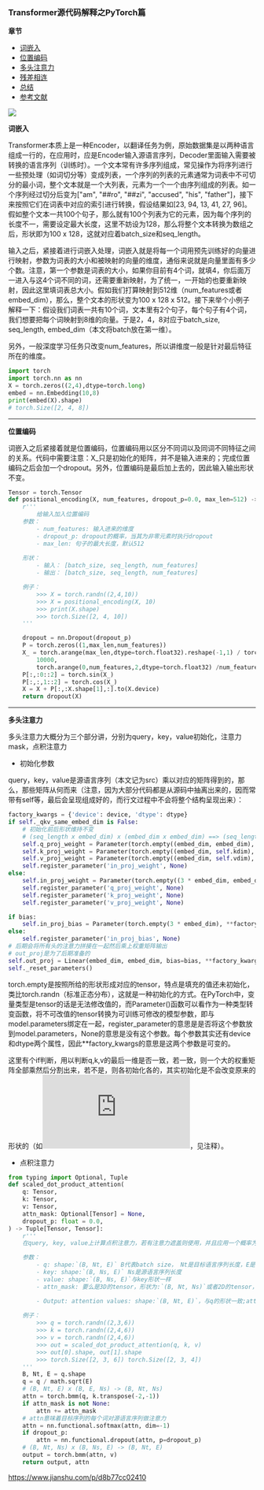 
### Transformer源代码解释之PyTorch篇

**章节**

- [词嵌入](#embed)
- [位置编码](#pos)
- [多头注意力](#multihead)
- [残差相连](#add&norm)
- [总结](#conclusions)
- [参考文献](#references)

![](https://github.com/sherlcok314159/ML/blob/main/nlp/Images/transformer.png)

**<div id='embed'>词嵌入</div>**

Transformer本质上是一种Encoder，以翻译任务为例，原始数据集是以两种语言组成一行的，在应用时，应是Encoder输入源语言序列，Decoder里面输入需要被转换的语言序列（训练时）。一个文本常有许多序列组成，常见操作为将序列进行一些预处理（如词切分等）变成列表，一个序列的列表的元素通常为词表中不可切分的最小词，整个文本就是一个大列表，元素为一个一个由序列组成的列表。如一个序列经过切分后变为["am", "##ro", "##zi", "accused", "his", "father"]，接下来按照它们在词表中对应的索引进行转换，假设结果如[23, 94, 13, 41, 27, 96]。假如整个文本一共100个句子，那么就有100个列表为它的元素，因为每个序列的长度不一，需要设定最大长度，这里不妨设为128，那么将整个文本转换为数组之后，形状即为100 x 128，这就对应着batch_size和seq_length。

输入之后，紧接着进行词嵌入处理，词嵌入就是将每一个词用预先训练好的向量进行映射，参数为词表的大小和被映射的向量的维度，通俗来说就是向量里面有多少个数。注意，第一个参数是词表的大小，如果你目前有4个词，就填4，你后面万一进入与这4个词不同的词，还需要重新映射，为了统一，一开始的也要重新映射，因此这里填词表总大小。假如我们打算映射到512维（num_features或者embed_dim），那么，整个文本的形状变为100 x 128 x 512。接下来举个小例子解释一下：假设我们词表一共有10个词，文本里有2个句子，每个句子有4个词，我们想要把每个词映射到8维的向量。于是2，4，8对应于batch_size, seq_length, embed_dim（本文将batch放在第一维）。

另外，一般深度学习任务只改变num_features，所以讲维度一般是针对最后特征所在的维度。

```python
import torch
import torch.nn as nn
X = torch.zeros((2,4),dtype=torch.long)
embed = nn.Embedding(10,8)
print(embed(X).shape)
# torch.Size([2, 4, 8])
```

***

**<div id='pos'>位置编码</div>**

词嵌入之后紧接着就是位置编码，位置编码用以区分不同词以及同词不同特征之间的关系。代码中需要注意：X_只是初始化的矩阵，并不是输入进来的；完成位置编码之后会加一个dropout。另外，位置编码是最后加上去的，因此输入输出形状不变。

```python
Tensor = torch.Tensor
def positional_encoding(X, num_features, dropout_p=0.0, max_len=512) -> Tensor:
    r'''
        给输入加入位置编码
    参数：
        - num_features: 输入进来的维度
        - dropout_p: dropout的概率，当其为非零元素时执行dropout
        - max_len: 句子的最大长度，默认512
    
    形状：
        - 输入： [batch_size, seq_length, num_features]
        - 输出： [batch_size, seq_length, num_features]

    例子：
        >>> X = torch.randn((2,4,10))
        >>> X = positional_encoding(X, 10)
        >>> print(X.shape)
        >>> torch.Size([2, 4, 10])
    '''

    dropout = nn.Dropout(dropout_p)
    P = torch.zeros((1,max_len,num_features))
    X_ = torch.arange(max_len,dtype=torch.float32).reshape(-1,1) / torch.pow(
        10000,
        torch.arange(0,num_features,2,dtype=torch.float32) /num_features)
    P[:,:0::2] = torch.sin(X_)
    P[:,:,1::2] = torch.cos(X_)
    X = X + P[:,:X.shape[1],:].to(X.device)
    return dropout(X)
```
***

**<div id='multihead'>多头注意力</div>**

多头注意力大概分为三个部分讲，分别为query，key，value初始化，注意力mask，点积注意力

- 初始化参数

query，key，value是源语言序列（本文记为src）乘以对应的矩阵得到的，那么，那些矩阵从何而来（注意，因为大部分代码都是从源码中抽离出来的，因而常带有self等，最后会呈现组成好的，而行文过程中不会将整个结构呈现出来）：

```python
factory_kwargs = {'device': device, 'dtype': dtype}
if self._qkv_same_embed_dim is False:
    # 初始化前后形状维持不变
    # (seq_length x embed_dim) x (embed_dim x embed_dim) ==> (seq_length x embed_dim)
    self.q_proj_weight = Parameter(torch.empty((embed_dim, embed_dim), **factory_kwargs))
    self.k_proj_weight = Parameter(torch.empty((embed_dim, self.kdim), **factory_kwargs))
    self.v_proj_weight = Parameter(torch.empty((embed_dim, self.vdim), **factory_kwargs))
    self.register_parameter('in_proj_weight', None)
else:
    self.in_proj_weight = Parameter(torch.empty((3 * embed_dim, embed_dim), **factory_kwargs))
    self.register_parameter('q_proj_weight', None)
    self.register_parameter('k_proj_weight', None)
    self.register_parameter('v_proj_weight', None)

if bias:
    self.in_proj_bias = Parameter(torch.empty(3 * embed_dim), **factory_kwargs)
else:
    self.register_parameter('in_proj_bias', None)
# 后期会将所有头的注意力拼接在一起然后乘上权重矩阵输出
# out_proj是为了后期准备的
self.out_proj = Linear(embed_dim, embed_dim, bias=bias, **factory_kwargs)
self._reset_parameters()
```
torch.empty是按照所给的形状形成对应的tensor，特点是填充的值还未初始化，类比torch.randn（标准正态分布），这就是一种初始化的方式。在PyTorch中，变量类型是tensor的话是无法修改值的，而Parameter()函数可以看作为一种类型转变函数，将不可改值的tensor转换为可训练可修改的模型参数，即与model.parameters绑定在一起，register_parameter的意思是是否将这个参数放到model.parameters，None的意思是没有这个参数。每个参数其实还有device和dtype两个属性，因此**factory_kwargs的意思是这两个参数是可变的。

这里有个if判断，用以判断q,k,v的最后一维是否一致，若一致，则一个大的权重矩阵全部乘然后分割出来，若不是，则各初始化各的，其实初始化是不会改变原来的形状的（如![](http://latex.codecogs.com/svg.latex?q=qW_q+b)，见注释）。


-  点积注意力

```python
from typing import Optional, Tuple
def scaled_dot_product_attention(
    q: Tensor,
    k: Tensor,
    v: Tensor,
    attn_mask: Optional[Tensor] = None,
    dropout_p: float = 0.0,
) -> Tuple[Tensor, Tensor]:
    r'''
    在query, key, value上计算点积注意力，若有注意力遮盖则使用，并且应用一个概率为dropout_p的dropout

    参数：
        - q: shape:`(B, Nt, E)` B代表batch size， Nt是目标语言序列长度，E是嵌入后的特征维度
        - key: shape:`(B, Ns, E)` Ns是源语言序列长度
        - value: shape:`(B, Ns, E)`与key形状一样
        - attn_mask: 要么是3D的tensor，形状为:`(B, Nt, Ns)`或者2D的tensor，形状如:`(Nt, Ns)`

        - Output: attention values: shape:`(B, Nt, E)`，与q的形状一致;attention weights: shape:`(B, Nt, Ns)`
    
    例子：
        >>> q = torch.randn((2,3,6))
        >>> k = torch.randn((2,4,6))
        >>> v = torch.randn((2,4,6))
        >>> out = scaled_dot_product_attention(q, k, v)
        >>> out[0].shape, out[1].shape
        >>> torch.Size([2, 3, 6]) torch.Size([2, 3, 4])
    '''
    B, Nt, E = q.shape
    q = q / math.sqrt(E)
    # (B, Nt, E) x (B, E, Ns) -> (B, Nt, Ns)
    attn = torch.bmm(q, k.transpose(-2,-1))
    if attn_mask is not None:
        attn += attn_mask 
    # attn意味着目标序列的每个词对源语言序列做注意力
    attn = nn.functional.softmax(attn, dim=-1)
    if dropout_p:
        attn = nn.functional.dropout(attn, p=dropout_p)
    # (B, Nt, Ns) x (B, Ns, E) -> (B, Nt, E)
    output = torch.bmm(attn, v)
    return output, attn 
```

https://www.jianshu.com/p/d8b77cc02410
